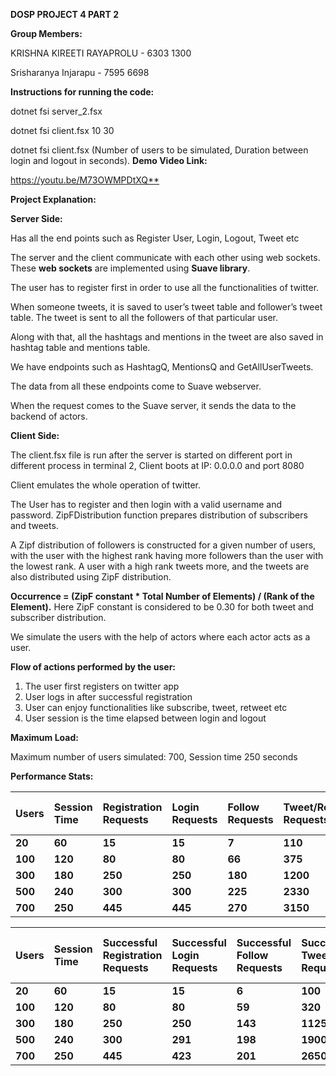 **DOSP PROJECT 4 PART 2** 

**Group Members:** 

KRISHNA KIREETI RAYAPROLU - 6303 1300 

Srisharanya Injarapu - 7595 6698 

**Instructions for running the code:** 

dotnet fsi server\_2.fsx 

dotnet fsi client.fsx 10 30 

dotnet fsi client.fsx (Number of users to be simulated, Duration between login and logout in seconds). **Demo Video Link:** 

[https://youtu.be/M73OWMPDtXQ** ](https://youtu.be/M73OWMPDtXQ)

**Project Explanation:** 

**Server Side:** 

Has all the end points such as Register User, Login, Logout, Tweet etc 

The server and the client communicate with each other using web sockets. These **web sockets** are implemented using  **Suave library**. 

The user has to register first in order to use all the functionalities of twitter. 

When someone tweets, it is saved to user’s tweet table and follower’s tweet table. The tweet is sent to all the followers of that particular user. 

Along with that, all the hashtags and mentions in the tweet are also saved in hashtag table and mentions table. 

We have endpoints such as HashtagQ, MentionsQ and GetAllUserTweets. 

The data from all these endpoints come to Suave webserver. 

When the request comes to the Suave server, it sends the data to the backend of actors. 

**Client Side:** 

The client.fsx file is run after the server is started on different port in different process in terminal 2, Client boots at IP: 0.0.0.0 and port 8080 

Client emulates the whole operation of twitter. 

The User has to register and then login with a valid username and password. ZipFDistribution function prepares distribution of subscribers and tweets. 

A Zipf distribution of followers is constructed for a given number of users, with the user with the highest rank having more followers than the user with the lowest rank. A user with a high rank tweets more, and the tweets are also distributed using ZipF distribution. 

**Occurrence = (ZipF constant \* Total Number of Elements) / (Rank of the Element).** Here ZipF constant is considered to be 0.30 for both tweet and subscriber distribution. 

We simulate the users with the help of actors where each actor acts as a user. 

**Flow of actions performed by the user:** 

1) The user first registers on twitter app 
1) User logs in after successful registration 
1) User can enjoy functionalities like subscribe, tweet, retweet etc 
1) User session is the time elapsed between login and logout 

**Maximum Load:** 

Maximum number of users simulated: 700, Session time 250 seconds 

**Performance Stats:** 



|**Users** |**Session Time** |**Registration Requests** |**Login Requests** |**Follow Requests** |**Tweet/Retweet  Requests** |**Logout Requests** |**Data Query Requests** |
| - | :- | :- | :- | :- | :- | :- | :- |
|**20** |**60** |**15** |**15** |**7** |**110** |**15** |**13** |
|**100** |**120** |**80** |**80** |**66** |**375** |**79** |**70** |
|**300** |**180** |**250** |**250** |**180** |**1200** |**250** |**210** |
|**500** |**240** |**300** |**300** |**225** |**2330** |**293** |**265** |
|**700** |**250** |**445** |**445** |**270** |**3150** |**435** |**405** |



|**Users** |**Session Time** |**Successful Registration Requests** |**Successful Login Requests** |**Successful Follow Requests** |**Successful Tweet/Retweet  Requests** |**Successful Logout Requests** |**Successful Data Query Requests** |
| - | :- | :- | :- | :- | :- | :- | :- |
|**20** |**60** |**15** |**15** |**6** |**100** |**15** |**13** |
|**100** |**120** |**80** |**80** |**59** |**320** |**80** |**69** |
|**300** |**180** |**250** |**250** |**143** |**1125** |**245** |**190** |
|**500** |**240** |**300** |**291** |**198** |**1900** |**270** |**225** |
|**700** |**250** |**445** |**423** |**201** |**2650** |**410** |**398** |


